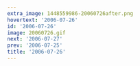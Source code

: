 ```yaml
---
extra_image: 1448559986-20060726after.png
hovertext: '2006-07-26'
id: '2006-07-26'
image: 20060726.gif
next: '2006-07-27'
prev: '2006-07-25'
title: '2006-07-26'
---
```

